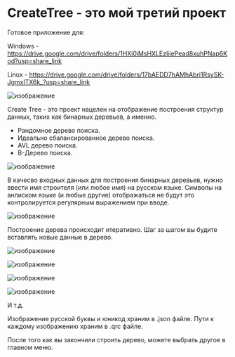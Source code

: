 # CreateTree - это мой третий проект

Готовое приложение для: 

Windows - https://drive.google.com/drive/folders/1HXi0iMsHXLEzIiiePead8xuhPNap6Kod?usp=share_link

Linux - https://drive.google.com/drive/folders/17bAEDD7hAMhAbri1RsySK-JgmxITX6k_?usp=share_link

![изображение](https://user-images.githubusercontent.com/100667839/201526845-a304ef98-ec82-47c5-aff9-1d1e74192473.png)

Create Tree - это проект нацелен на отображение построения
структур данных, таких как бинарных деревьев, а именно.

- Рандомное дерево поиска. 
- Идеально сбалансированное дерево поиска. 
- AVL дерево поиска.
- B-Дерево поиска.

![изображение](https://user-images.githubusercontent.com/100667839/201526888-b2ff0acb-40e5-4f89-a533-4f49aaf91cf6.png)

В качесво входных данных для построения бинарных деревьев, 
нужно ввести имя строителя (или любое имя) на русском языке. 
Символы на анлиском языке (и любые другие) отображаться не будут 
это контролируется регулярным выражением при вводе. 

![изображение](https://user-images.githubusercontent.com/100667839/201526981-206bd646-2af0-430a-b8bc-c4ce0b111fb8.png)

Построение дерева происходит итеративно. 
Шаг за шагом вы будите вставлять новые данные в дерево. 

![изображение](https://user-images.githubusercontent.com/100667839/201527267-6e9891fe-22f8-4484-b497-1bf8dc75c751.png)

![изображение](https://user-images.githubusercontent.com/100667839/201527291-de14fff7-d95f-4324-9f22-5cda258aa023.png)

![изображение](https://user-images.githubusercontent.com/100667839/201527339-a0372f23-e6ae-4e80-ab5f-06ffb9df1e2a.png)

![изображение](https://user-images.githubusercontent.com/100667839/201527375-44916f55-2749-4573-835d-3ef4490309a9.png)

И т.д.

Изображение русской буквы и юникод храним в .json файле.
Пути к каждому изображению храним в .qrc файле.

После того как вы закончили строить дерево, можете выбрать другое в главном меню.
